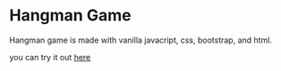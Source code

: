 # Hangman Game

Hangman game is made with vanilla javacript, css, bootstrap, and html.

you can try it out [here](https://patrickae.github.io/Hangman-Game)